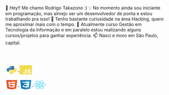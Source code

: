 👋 Hey!! Me chamo Rodrigo Takazono :)
💡 No momento ainda sou iniciante em programação, mas almejo ser um desenvolvedor de ponta e estou trabalhando pra isso! 
👀 Tenho bastante curiosidade na área Hacking, quero me aproximar mais com o tempo.
🌱 Atualmente curso Gestão em Tecnologia da Informação e em paralelo estou realizando alguns cursos/projetos para ganhar experiência.
📫 Nasci e moro em São Paulo, capital.

</br><br><div>
	<div style="display:inline_block">
	<a href="https://docs.python.org/3/" target="_blank">
      <img align="center" alt="digo-py" height="30" width="40" src="https://raw.githubusercontent.com/devicons/devicon/master/icons/python/python-original.svg">
	  </a>
	  <a href="https://developer.mozilla.org/en-US/docs/Web/JavaScript">
       <img align="center" alt="digo-js" height="30" width="40" src="https://raw.githubusercontent.com/devicons/devicon/master/icons/javascript/javascript-plain.svg">	  
	  </a>   
	  <a href="https://developer.mozilla.org/en-US/docs/Web/HTML">
		<img align="center" alt="digo-html" height="30" width="40" src="https://raw.githubusercontent.com/devicons/devicon/master/icons/html5/html5-original.svg">
	  </a>
	  <a href="https://developer.mozilla.org/en-US/docs/Web/CSS">
		<img align="center" alt="digo-css" height="30" width="40" src="https://raw.githubusercontent.com/devicons/devicon/master/icons/css3/css3-original.svg">
	  </a>
    <a href="https://reactjs.org/">	
		<img align="center" alt="digo-react" height="30" width="40" src="https://raw.githubusercontent.com/devicons/devicon/master/icons/react/react-original.svg">
    </a>


</div>
<!---
rodrigotkz/rodrigotkz is a ✨ special ✨ repository because its `README.md` (this file) appears on your GitHub profile.
You can click the Preview link to take a look at your changes.
--->
